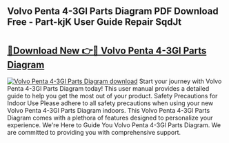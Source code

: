 ## Volvo Penta 4-3Gl Parts Diagram PDF Download Free - Part-kjK User Guide Repair SqdJt

# <h2><a href="http://dfsoo5.blite.top/?on=Volvo+Penta+4-3Gl+Parts+Diagram">🔗Download New 👉🔴 Volvo Penta 4-3Gl Parts Diagram</a></h2>

[![Volvo Penta 4-3Gl Parts Diagram download](https://i.imgur.com/lujVjoI.png)](http://dfsoo5.blite.top/?on=Volvo+Penta+4-3Gl+Parts+Diagram)
Start your journey with Volvo Penta 4-3Gl Parts Diagram today! This user manual provides a detailed guide to help you get the most out of your product. Safety Precautions for Indoor Use Please adhere to all safety precautions when using your new Volvo Penta 4-3Gl Parts Diagram indoors. This Volvo Penta 4-3Gl Parts Diagram comes with a plethora of features designed to personalize your experience. We're Here to Guide You Volvo Penta 4-3Gl Parts Diagram. We are committed to providing you with comprehensive support.
